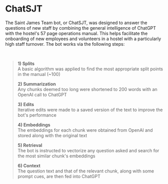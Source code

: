 # ChatSJT

The Saint James Team bot, or ChatSJT, was designed to answer the questions of new staff by combining the general intelligence of ChatGPT with the hostel's 57 page operations manual. This helps facilitate the onboarding of new employees and volunteers in a hostel with a particularly high staff turnover. The bot works via the following steps:

</br>

>  **1) Splits**  
>     A basic algorithm was applied to find the most appropriate split points in the manual (~100)
> 
>  **2) Summarization**  
>     Any chunks deemed too long were shortened to 200 words with an OpenAI call to ChatGPT
> 
>  **3) Edits**  
>     Iterative edits were made to a saved version of the text to improve the bot's performance
> 
>  **4) Embeddings**  
>     The embeddings for each chunk were obtained from OpenAI and stored along with the original text
> 
>  **5) Retrieval**    
>     The bot is instructed to vectorize any question asked and search for the most similar chunk's embeddings
> 
>  **6) Context**  
>     The question text and that of the relevant chunk, along with some prompt cues, are then fed into ChatGPT
